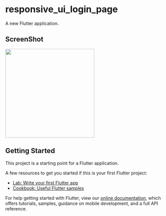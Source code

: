 # responsive_ui_login_page

A new Flutter application.


## ScreenShot

<img src='https://user-images.githubusercontent.com/73393935/131545963-d8473888-8103-400c-b9de-9053c5c3ca87.jpeg' width=280 />

## Getting Started

This project is a starting point for a Flutter application.

A few resources to get you started if this is your first Flutter project:

- [Lab: Write your first Flutter app](https://flutter.dev/docs/get-started/codelab)
- [Cookbook: Useful Flutter samples](https://flutter.dev/docs/cookbook)

For help getting started with Flutter, view our
[online documentation](https://flutter.dev/docs), which offers tutorials,
samples, guidance on mobile development, and a full API reference.
